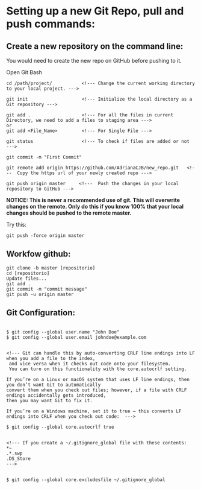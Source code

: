# Setting up a new Git Repo, pull and push commands:



## Create a new repository on the command line:

You would need to create the new repo on GitHub before pushing to it.

Open Git Bash
```
cd /path/project/           <!--- Change the current working directory to your local project. --->

git init                    <!--- Initialize the local directory as a Git repository --->

git add .                   <!--- For all the files in current Directory, we need to add a files to staging area --->
or 
git add <File_Name>         <!--- For Single File --->

git status                  <!--- To check if files are added or not  --->

git commit -m "First Commit"

git remote add origin https://github.com/AdrianaCJB/new_repo.git   <!---  Copy the https url of your newly created repo --->

git push origin master     <!---  Push the changes in your local repository to GitHub --->

```

**NOTICE: This is never a recommended use of git. This will overwrite changes on the remote. 
Only do this if you know 100% that your local changes should be pushed to the remote master.**

Try this: 
```
git push -force origin master
```

## Workfow github:

```
git clone -b master [repositorio]
cd [repositorio]
Update files...
git add .
git commit -m "commit message"
git push -u origin master
```

## Git Configuration:

```

$ git config --global user.name "John Doe"
$ git config --global user.email johndoe@example.com


<!--- Git can handle this by auto-converting CRLF line endings into LF when you add a file to the index, 
 and vice versa when it checks out code onto your filesystem.
 You can turn on this functionality with the core.autocrlf setting. 
 
If you’re on a Linux or macOS system that uses LF line endings, then you don’t want Git to automatically
convert them when you check out files; however, if a file with CRLF  endings accidentally gets introduced,
then you may want Git to fix it.

If you’re on a Windows machine, set it to true — this converts LF endings into CRLF when you check out code:  --->

$ git config --global core.autocrlf true


<!--- If you create a ~/.gitignore_global file with these contents:
*~
.*.swp
.DS_Store
--->


$ git config --global core.excludesfile ~/.gitignore_global

```
